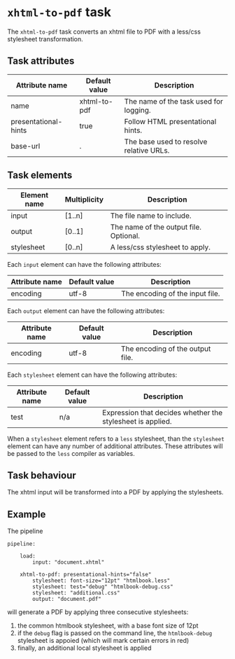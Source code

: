 # `xhtml-to-pdf` task

The `xhtml-to-pdf` task converts an xhtml file to PDF with a less/css stylesheet transformation.

## Task attributes

| Attribute name       | Default value    | Description                             |
| -------------------- | ---------------- | --------------------------------------- |
| name                 | xhtml-to-pdf     | The name of the task used for logging.  |
| presentational-hints | true             | Follow HTML presentational hints.       |
| base-url             | .                | The base used to resolve relative URLs. |

## Task elements

| Element name | Multiplicity | Description                            |
| ------------ | ------------ | -------------------------------------- |
| input        | [1..n]       | The file name to include.              |
| output       | [0..1]       | The name of the output file. Optional. |
| stylesheet   | [0..n]       | A less/css stylesheet to apply.        |

Each `input` element can have the following attributes:

| Attribute name | Default value               | Description                                                           |
| -------------- | --------------------------- | --------------------------------------------------------------------- |
| encoding       | utf-8                       | The encoding of the input file.                                       |

Each `output` element can have the following attributes:

| Attribute name | Default value               | Description                      |
| -------------- | --------------------------- | -------------------------------- |
| encoding       | utf-8                       | The encoding of the output file. |

Each `stylesheet` element can have the following attributes:

| Attribute name | Default value | Description                                                |
| -------------- | ------------- | ---------------------------------------------------------- |
| test           | n/a           | Expression that decides whether the stylesheet is applied. |

When a `stylesheet` element refers to a `less` stylesheet, than the `stylesheet` element can have any number of additional attributes. These attributes will be passed to the `less` compiler as variables.

## Task behaviour

The xhtml input will be transformed into a PDF by applying the stylesheets.

## Example

The pipeline

``` klartext
pipeline:

    load:
        input: "document.xhtml"

    xhtml-to-pdf: presentational-hints="false"
        stylesheet: font-size="12pt" "htmlbook.less"
        stylesheet: test="debug" "htmlbook-debug.css"
        stylesheet: "additional.css"
        output: "document.pdf"
```

will generate a PDF by applying three consecutive stylesheets:

1. the common htmlbook stylesheet, with a base font size of 12pt
2. if the `debug` flag is passed on the command line, the `htmlbook-debug` stylesheet is appoied (which will mark certain errors in red)
3. finally, an additional local stylesheet is applied
